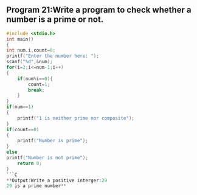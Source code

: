 ## Program 21:Write a program to check whether a number is a prime or not.
```C
#include <stdio.h>
int main()
{
int num,i,count=0;
printf("Enter the number here: ");
scanf("%d",&num);
for(i=2;i<=num-1;i++)
{
    if(num%i==0){
        count=1;
        break;
    }
}
if(num==1)
{
    printf("1 is neither prime nor composite");
}
if(count==0)
{
    printf("Number is prime");
}
else
printf("Number is not prime");
    return 0;
}
```C
**Output:Write a positive interger:29
29 is a prime number**
